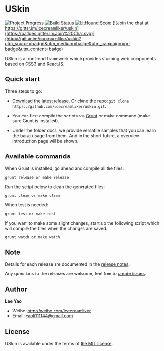 # USkin

![Project Progress](http://progressed.io/bar/45?title=progress) 
[![Build Status](https://travis-ci.org/icecreamliker/uskin.svg?branch=master)](https://travis-ci.org/icecreamliker/uskin) 
[![bitHound Score](https://www.bithound.io/github/icecreamliker/uskin/badges/score.svg)](https://www.bithound.io/github/icecreamliker/uskin) 
[![Join the chat at https://gitter.im/icecreamliker/uskin](https://badges.gitter.im/Join%20Chat.svg)](https://gitter.im/icecreamliker/uskin?utm_source=badge&utm_medium=badge&utm_campaign=pr-badge&utm_content=badge) 


USkin is a front-end framework which provides stunning web components based on CSS3 and ReactJS.

## Quick start

Three steps to go:

- [Download the latest release](https://github.com/icecreamliker/uskin/archive/master.zip). Or clone the repo: `git clone https://github.com/icecreamliker/uskin.git`.
  
- You can first compile the scripts via [Grunt](http://gruntjs.com/) or make command (make sure Grunt is installed).

- Under the folder docs, we provide versatile samples that you can learn the baisc usage from them. And in the short future, a overview-introduction page will be shown.

## Available commands

When Grunt is installed, go ahead and compile all the files:

```
grunt release or make release
```
Run the script below to clean the generated files:
```
grunt clean or make clean
```
When test is needed:
```
grunt test or make test
```
If you want to make some slight changes, start up the following script which will compile the files when the changes are saved.
```
grunt watch or make watch
```

## Note

Details for each release are documented in the [release notes](https://github.com/icecreamliker/uskin/releases).

Any questions to the releases are welcome, feel free to [create issues](https://github.com/icecreamliker/uskin/issues).

## Author

**Lee Yao**

- Weibo: <http://weibo.com/icecreamliker>
- Email: yaoli111144@gmail.com


## License

USkin is available under the terms of [the MIT license](LICENSE).

